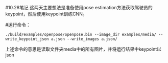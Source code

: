 #10.28笔记
这两天主要想法是准备使用pose estimation方法获取驾驶员的keypoint，然后使用keypoint训练CNN。

#运行命令：

```
./build/examples/openpose/openpose.bin --image_dir examples/media/ --write_keypoint_json a.json --write_images a.json/
```

上述命令的意思是读取文件夹media中的所有图片，并将运行结果中keypoint以json
